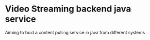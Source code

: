 # Video Streaming backend java service 
Aiming to buid a content pulling service in java from different systems 

